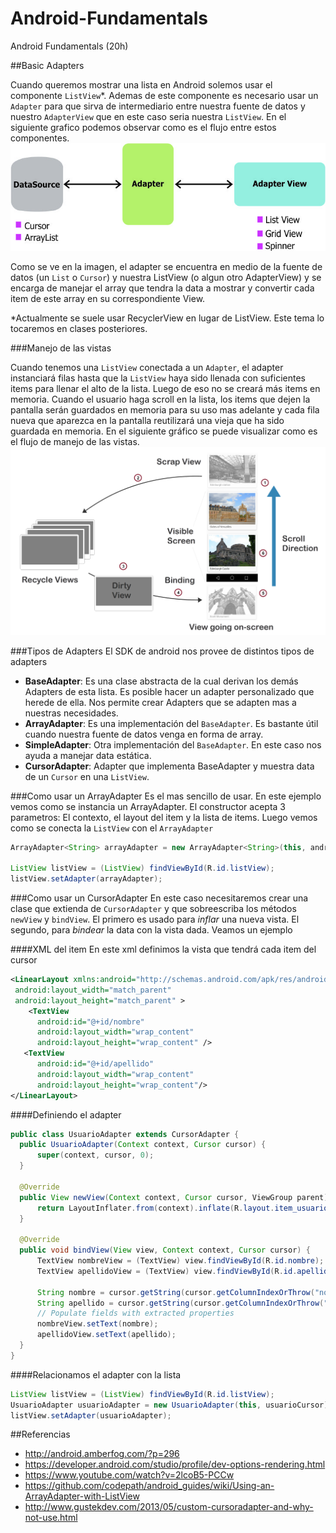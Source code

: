 # Android-Fundamentals
Android Fundamentals (20h)
    
##Basic Adapters
    
 Cuando queremos mostrar una lista en Android solemos usar el componente `ListView`*. Ademas de este componente es necesario usar un `Adapter` para que sirva de intermediario entre nuestra fuente de datos y nuestro `AdapterView` que en este caso seria nuestra `ListView`. En el siguiente grafico podemos observar como es el flujo entre estos componentes.
 ![DataSource-Adapter-List Flow](https://github.com/BelatrixTraining/Android-Fundamentals/blob/Lesson5/images/Adapter1.jpg)

Como se ve en la imagen, el adapter se encuentra en medio de la fuente de datos (un `List` o `Cursor`) y nuestra ListView (o algun otro AdapterView) y se encarga de manejar el array que tendra la data a mostrar y convertir cada item de este array en su correspondiente View.

*Actualmente se suele usar RecyclerView en lugar de ListView. Este tema lo tocaremos en clases posteriores.

###Manejo de las vistas

Cuando tenemos una `ListView` conectada a un `Adapter`, el adapter instanciará filas hasta que la `ListView` haya sido llenada con suficientes items para llenar el alto de la lista. Luego de eso no se creará más items en memoria.
Cuando el usuario haga scroll en la lista, los items que dejen la pantalla serán guardados en memoria para su uso mas adelante y cada fila nueva que aparezca en la pantalla reutilizará una vieja que ha sido guardada en memoria.
En el siguiente gráfico se puede visualizar como es el flujo de manejo de las vistas.
![Adapter View Management](https://github.com/BelatrixTraining/Android-Fundamentals/blob/Lesson5/images/adapterViewManagement.png)

###Tipos de Adapters
El SDK de android nos provee de distintos tipos de adapters

 - **BaseAdapter**: Es una clase abstracta de la cual derivan los demás Adapters de esta lista. Es posible hacer un adapter personalizado que herede de ella. Nos permite crear Adapters que se adapten mas a nuestras necesidades.
 - **ArrayAdapter**: Es una implementación del `BaseAdapter`. Es bastante útil cuando nuestra fuente de datos venga en forma de array.
 - **SimpleAdapter**: Otra implementación del `BaseAdapter`. En este caso nos ayuda a manejar data estática.
 - **CursorAdapter**: Adapter que implementa BaseAdapter y muestra data de un `Cursor` en una `ListView`.

###Como usar un ArrayAdapter
Es el mas sencillo de usar. En este ejemplo vemos como se instancia un ArrayAdapter. El constructor acepta 3 parametros: El contexto, el layout del item y la lista de items. Luego vemos como se conecta la `ListView` con el `ArrayAdapter`
```java
ArrayAdapter<String> arrayAdapter = new ArrayAdapter<String>(this, android.R.layout.simple_list_item_1, items);

ListView listView = (ListView) findViewById(R.id.listView);
listView.setAdapter(arrayAdapter);
```

###Como usar un CursorAdapter
En este caso necesitaremos crear una clase que extienda de `CursorAdapter` y que sobreescriba los métodos `newView` y `bindView`. El primero es usado para *inflar* una nueva vista. El segundo, para *bindear* la data con la vista dada.
Veamos un ejemplo

####XML del item
En este xml definimos la vista que tendrá cada item del cursor
```xml
<LinearLayout xmlns:android="http://schemas.android.com/apk/res/android"
 android:layout_width="match_parent"
 android:layout_height="match_parent" >
    <TextView
      android:id="@+id/nombre"
      android:layout_width="wrap_content"
      android:layout_height="wrap_content" />
   <TextView
      android:id="@+id/apellido"
      android:layout_width="wrap_content"
      android:layout_height="wrap_content"/>
</LinearLayout>
```

####Definiendo el adapter
```java
public class UsuarioAdapter extends CursorAdapter {
  public UsuarioAdapter(Context context, Cursor cursor) {
      super(context, cursor, 0);
  }

  @Override
  public View newView(Context context, Cursor cursor, ViewGroup parent) {
      return LayoutInflater.from(context).inflate(R.layout.item_usuario, parent, false);
  }
  
  @Override
  public void bindView(View view, Context context, Cursor cursor) {
      TextView nombreView = (TextView) view.findViewById(R.id.nombre);
      TextView apellidoView = (TextView) view.findViewById(R.id.apellido);
      
      String nombre = cursor.getString(cursor.getColumnIndexOrThrow("nombre"));
      String apellido = cursor.getString(cursor.getColumnIndexOrThrow("apellido"));
      // Populate fields with extracted properties
      nombreView.setText(nombre);
      apellidoView.setText(apellido);
  }
}
```

####Relacionamos el adapter con la lista
```java
ListView listView = (ListView) findViewById(R.id.listView);
UsuarioAdapter usuarioAdapter = new UsuarioAdapter(this, usuarioCursor);
listView.setAdapter(usuarioAdapter);
```

##Referencias

 - http://android.amberfog.com/?p=296
 - https://developer.android.com/studio/profile/dev-options-rendering.html
 - https://www.youtube.com/watch?v=2lcoB5-PCCw
 - https://github.com/codepath/android_guides/wiki/Using-an-ArrayAdapter-with-ListView
 - http://www.gustekdev.com/2013/05/custom-cursoradapter-and-why-not-use.html